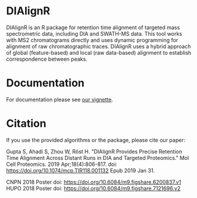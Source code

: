 # DIAlignR
DIAlignR is an R package for retention time alignment of targeted mass spectrometric data, including DIA and SWATH-MS data. This tool works with MS2 chromatograms directly and uses dynamic programming for alignment of raw chromatographic traces. DIAlignR uses a hybrid approach of global (feature-based) and local (raw data-based) alignment to establish correspondence between peaks.


# Documentation
For documentation please see [our vignette](http://htmlpreview.github.io/?https://github.com/Roestlab/DIAlignR/blob/master/vignettes/DIAlignR-vignette.html).

# Citation
If you use the provided algorithms or the package, please cite our paper:

Gupta S, Ahadi S, Zhou W, Röst H. "DIAlignR Provides Precise Retention Time Alignment Across Distant Runs in DIA and Targeted Proteomics." Mol Cell Proteomics. 2019 Apr;18(4):806-817. doi: https://doi.org/10.1074/mcp.TIR118.001132 Epub 2019 Jan 31.

CNPN 2018 Poster doi: https://doi.org/10.6084/m9.figshare.6200837.v1     
HUPO 2018 Poster doi: https://doi.org/10.6084/m9.figshare.7121696.v2     

